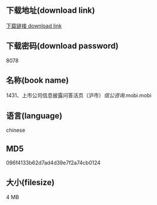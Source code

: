 ## 下载地址(download link)
[下载链接 download link](https://voluble-croquembouche-d321dc.netlify.app/?s=1431%E3%80%81%E4%B8%8A%E5%B8%82%E5%85%AC%E5%8F%B8%E4%BF%A1%E6%81%AF%E6%8A%AB%E9%9C%B2%E9%97%AE%E7%AD%94%E6%B4%BB%E9%A1%B5%EF%BC%88%E6%B2%AA%E5%B8%82%EF%BC%89_%E4%BF%A1%E5%85%AC%E5%92%A8%E8%AF%A2_.mobi)

## 下载密码(download password)
8078

## 名称(book name)
1431、上市公司信息披露问答活页（沪市）_信公咨询_.mobi.mobi

## 语言(language)
chinese

## MD5
096f4133b62d7ad4d39e7f2a74cb0124

## 大小(filesize)
4 MB
